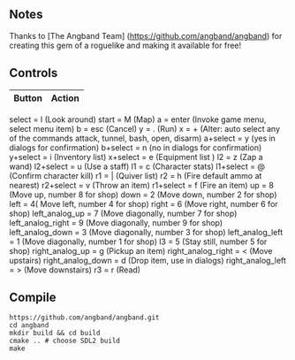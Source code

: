 ## Notes
Thanks to [The Angband Team] (https://github.com/angband/angband) for creating this gem of a roguelike and making it available for free! 
 
## Controls

| Button | Action |
|--|--| 
select = l (Look around)
start = M (Map)
a = enter (Invoke game menu, select menu item)
b = esc (Cancel)
y = . (Run)
x = + (Alter: auto select any of the commands attack, tunnel, bash, open, disarm)
a+select = y (yes in dialogs for confirmation)
b+select = n (no in dialogs for confirmation)
y+select = i (Inventory list)
x+select = e (Equipment list )
l2 = z (Zap a wand)
l2+select = u (Use a staff)
l1 = c (Character stats)
l1+select = @ (Confirm character kill)
r1 = | (Quiver list)
r2 = h (Fire default ammo at nearest)
r2+select = v (Throw an item)
r1+select = f (Fire an item)
up = 8 (Move up, number 8 for shop)
down = 2 (Move down, number 2 for shop)
left = 4( Move left, number 4 for shop)
right = 6 (Move right, number 6 for shop)
left_analog_up = 7 (Move diagonally, number 7 for shop)
left_analog_right = 9 (Move diagonally, number 9 for shop)
left_analog_down = 3 (Move diagonally, number 3 for shop)
left_analog_left = 1 (Move diagonally, number 1 for shop)
l3 = 5 (Stay still, number 5 for shop)
right_analog_up = g (Pickup an item)
right_analog_right = < (Move upstairs)
right_analog_down = d (Drop item, use in dialogs)
right_analog_left = > (Move downstairs)
r3 = r (Read)

## Compile

```shell
https://github.com/angband/angband.git
cd angband
mkdir build && cd build
cmake .. # choose SDL2 build
make
```